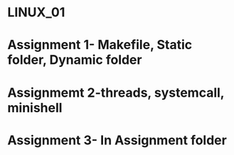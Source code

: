 # LINUX_01
# Assignment 1- Makefile, Static folder, Dynamic folder
# Assignmemt 2-threads, systemcall, minishell
# Assignment 3- In Assignment folder
